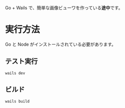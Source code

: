 
Go + Wails で、簡単な画像ビューワを作っている**途中**です。

# 実行方法

Go と Node がインストールされている必要があります。

## テスト実行

```
wails dev
```

## ビルド

```
wails build
```
